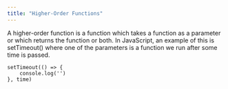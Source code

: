 ```yaml
---
title: "Higher-Order Functions"
---
```


A higher-order function is a function which takes a function as a parameter or which returns the function or both. In JavaScript, an example of this is setTimeout() where one of the parameters is a function we run after some time is passed. 
```
setTimeout(() => {
	console.log('')
}, time)
```
